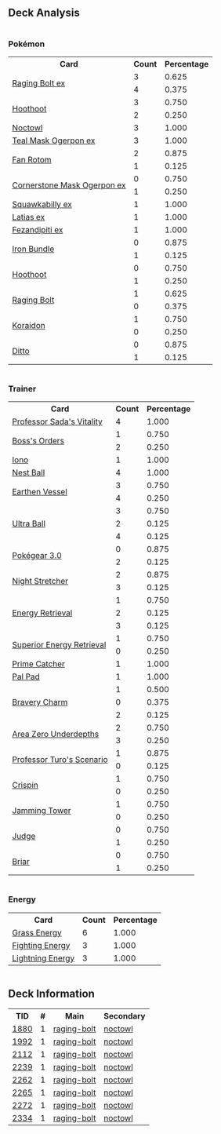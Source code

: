 
## Deck Analysis

<div style="display: flex; flex-wrap: wrap;">
<div style="flex: 1; margin-right: 10px;">
<h3>Pokémon</h3><table><tr><th>Card</th><th>Count</th><th>Percentage</th></tr><tr><td rowspan='2'><a href='https://limitlesstcg.com/cards/TEF/123'>Raging Bolt ex</a></td><td>3</td><td>0.625</td></tr><tr><td>4</td><td>0.375</td></tr><tr><td rowspan='2'><a href='https://limitlesstcg.com/cards/SCR/114'>Hoothoot</a></td><td>3</td><td>0.750</td></tr><tr><td>2</td><td>0.250</td></tr><tr><td rowspan='1'><a href='https://limitlesstcg.com/cards/SCR/115'>Noctowl</a></td><td>3</td><td>1.000</td></tr><tr><td rowspan='1'><a href='https://limitlesstcg.com/cards/TWM/25'>Teal Mask Ogerpon ex</a></td><td>3</td><td>1.000</td></tr><tr><td rowspan='2'><a href='https://limitlesstcg.com/cards/SCR/118'>Fan Rotom</a></td><td>2</td><td>0.875</td></tr><tr><td>1</td><td>0.125</td></tr><tr><td rowspan='2'><a href='https://limitlesstcg.com/cards/TWM/112'>Cornerstone Mask Ogerpon ex</a></td><td>0</td><td>0.750</td></tr><tr><td>1</td><td>0.250</td></tr><tr><td rowspan='1'><a href='https://limitlesstcg.com/cards/PAL/169'>Squawkabilly ex</a></td><td>1</td><td>1.000</td></tr><tr><td rowspan='1'><a href='https://limitlesstcg.com/cards/SSP/76'>Latias ex</a></td><td>1</td><td>1.000</td></tr><tr><td rowspan='1'><a href='https://limitlesstcg.com/cards/SFA/38'>Fezandipiti ex</a></td><td>1</td><td>1.000</td></tr><tr><td rowspan='2'><a href='https://limitlesstcg.com/cards/PAR/56'>Iron Bundle</a></td><td>0</td><td>0.875</td></tr><tr><td>1</td><td>0.125</td></tr><tr><td rowspan='2'><a href='https://limitlesstcg.com/cards/PRE/77'>Hoothoot</a></td><td>0</td><td>0.750</td></tr><tr><td>1</td><td>0.250</td></tr><tr><td rowspan='2'><a href='https://limitlesstcg.com/cards/SCR/111'>Raging Bolt</a></td><td>1</td><td>0.625</td></tr><tr><td>0</td><td>0.375</td></tr><tr><td rowspan='2'><a href='https://limitlesstcg.com/cards/SSP/116'>Koraidon</a></td><td>1</td><td>0.750</td></tr><tr><td>0</td><td>0.250</td></tr><tr><td rowspan='2'><a href='https://limitlesstcg.com/cards/MEW/132'>Ditto</a></td><td>0</td><td>0.875</td></tr><tr><td>1</td><td>0.125</td></tr></table>
</div><div style='flex: 1; margin-right: 10px;'><h3>Trainer</h3><table><tr><th>Card</th><th>Count</th><th>Percentage</th></tr><tr><td rowspan='1'><a href='https://limitlesstcg.com/cards/PAR/170'>Professor Sada's Vitality</a></td><td>4</td><td>1.000</td></tr><tr><td rowspan='2'><a href='https://limitlesstcg.com/cards/PAL/172'>Boss's Orders</a></td><td>1</td><td>0.750</td></tr><tr><td>2</td><td>0.250</td></tr><tr><td rowspan='1'><a href='https://limitlesstcg.com/cards/PAL/185'>Iono</a></td><td>1</td><td>1.000</td></tr><tr><td rowspan='1'><a href='https://limitlesstcg.com/cards/SVI/181'>Nest Ball</a></td><td>4</td><td>1.000</td></tr><tr><td rowspan='2'><a href='https://limitlesstcg.com/cards/PAR/163'>Earthen Vessel</a></td><td>3</td><td>0.750</td></tr><tr><td>4</td><td>0.250</td></tr><tr><td rowspan='3'><a href='https://limitlesstcg.com/cards/SVI/196'>Ultra Ball</a></td><td>3</td><td>0.750</td></tr><tr><td>2</td><td>0.125</td></tr><tr><td>4</td><td>0.125</td></tr><tr><td rowspan='2'><a href='https://limitlesstcg.com/cards/SVI/186'>Pokégear 3.0</a></td><td>0</td><td>0.875</td></tr><tr><td>2</td><td>0.125</td></tr><tr><td rowspan='2'><a href='https://limitlesstcg.com/cards/SFA/61'>Night Stretcher</a></td><td>2</td><td>0.875</td></tr><tr><td>3</td><td>0.125</td></tr><tr><td rowspan='3'><a href='https://limitlesstcg.com/cards/SVI/171'>Energy Retrieval</a></td><td>1</td><td>0.750</td></tr><tr><td>2</td><td>0.125</td></tr><tr><td>3</td><td>0.125</td></tr><tr><td rowspan='2'><a href='https://limitlesstcg.com/cards/PAL/189'>Superior Energy Retrieval</a></td><td>1</td><td>0.750</td></tr><tr><td>0</td><td>0.250</td></tr><tr><td rowspan='1'><a href='https://limitlesstcg.com/cards/TEF/157'>Prime Catcher</a></td><td>1</td><td>1.000</td></tr><tr><td rowspan='1'><a href='https://limitlesstcg.com/cards/SVI/182'>Pal Pad</a></td><td>1</td><td>1.000</td></tr><tr><td rowspan='3'><a href='https://limitlesstcg.com/cards/PAL/173'>Bravery Charm</a></td><td>1</td><td>0.500</td></tr><tr><td>0</td><td>0.375</td></tr><tr><td>2</td><td>0.125</td></tr><tr><td rowspan='2'><a href='https://limitlesstcg.com/cards/SCR/131'>Area Zero Underdepths</a></td><td>2</td><td>0.750</td></tr><tr><td>3</td><td>0.250</td></tr><tr><td rowspan='2'><a href='https://limitlesstcg.com/cards/PAR/171'>Professor Turo's Scenario</a></td><td>1</td><td>0.875</td></tr><tr><td>0</td><td>0.125</td></tr><tr><td rowspan='2'><a href='https://limitlesstcg.com/cards/SCR/133'>Crispin</a></td><td>1</td><td>0.750</td></tr><tr><td>0</td><td>0.250</td></tr><tr><td rowspan='2'><a href='https://limitlesstcg.com/cards/TWM/153'>Jamming Tower</a></td><td>1</td><td>0.750</td></tr><tr><td>0</td><td>0.250</td></tr><tr><td rowspan='2'><a href='https://limitlesstcg.com/cards/SVI/176'>Judge</a></td><td>0</td><td>0.750</td></tr><tr><td>1</td><td>0.250</td></tr><tr><td rowspan='2'><a href='https://limitlesstcg.com/cards/SCR/132'>Briar</a></td><td>0</td><td>0.750</td></tr><tr><td>1</td><td>0.250</td></tr></table>
</div><div style='flex: 1; margin-right: 10px;'><h3>Energy</h3><table><tr><th>Card</th><th>Count</th><th>Percentage</th></tr><tr><td rowspan='1'><a href='https://limitlesstcg.com/cards/SVE/9'>Grass Energy</a></td><td>6</td><td>1.000</td></tr><tr><td rowspan='1'><a href='https://limitlesstcg.com/cards/SVE/14'>Fighting Energy</a></td><td>3</td><td>1.000</td></tr><tr><td rowspan='1'><a href='https://limitlesstcg.com/cards/SVE/12'>Lightning Energy</a></td><td>3</td><td>1.000</td></tr></table>
</div></div>

## Deck Information

<table>
<tr><th>TID</th><th>#</th><th>Main</th><th>Secondary</th></tr>
<tr><td><a href='https://limitlesstcg.com/tournaments/jp/1880'>1880</a></td><td>1</td><td><a href='https://limitlesstcg.com/decks/list/jp/27931'>raging-bolt</a></td><td><a href='https://limitlesstcg.com/decks/list/jp/27931'>noctowl</a></td></tr><tr><td><a href='https://limitlesstcg.com/tournaments/jp/1992'>1992</a></td><td>1</td><td><a href='https://limitlesstcg.com/decks/list/jp/29689'>raging-bolt</a></td><td><a href='https://limitlesstcg.com/decks/list/jp/29689'>noctowl</a></td></tr><tr><td><a href='https://limitlesstcg.com/tournaments/jp/2112'>2112</a></td><td>1</td><td><a href='https://limitlesstcg.com/decks/list/jp/31571'>raging-bolt</a></td><td><a href='https://limitlesstcg.com/decks/list/jp/31571'>noctowl</a></td></tr><tr><td><a href='https://limitlesstcg.com/tournaments/jp/2239'>2239</a></td><td>1</td><td><a href='https://limitlesstcg.com/decks/list/jp/33555'>raging-bolt</a></td><td><a href='https://limitlesstcg.com/decks/list/jp/33555'>noctowl</a></td></tr><tr><td><a href='https://limitlesstcg.com/tournaments/jp/2262'>2262</a></td><td>1</td><td><a href='https://limitlesstcg.com/decks/list/jp/33887'>raging-bolt</a></td><td><a href='https://limitlesstcg.com/decks/list/jp/33887'>noctowl</a></td></tr><tr><td><a href='https://limitlesstcg.com/tournaments/jp/2265'>2265</a></td><td>1</td><td><a href='https://limitlesstcg.com/decks/list/jp/33927'>raging-bolt</a></td><td><a href='https://limitlesstcg.com/decks/list/jp/33927'>noctowl</a></td></tr><tr><td><a href='https://limitlesstcg.com/tournaments/jp/2272'>2272</a></td><td>1</td><td><a href='https://limitlesstcg.com/decks/list/jp/34036'>raging-bolt</a></td><td><a href='https://limitlesstcg.com/decks/list/jp/34036'>noctowl</a></td></tr><tr><td><a href='https://limitlesstcg.com/tournaments/jp/2334'>2334</a></td><td>1</td><td><a href='https://limitlesstcg.com/decks/list/jp/35015'>raging-bolt</a></td><td><a href='https://limitlesstcg.com/decks/list/jp/35015'>noctowl</a></td></tr></table>